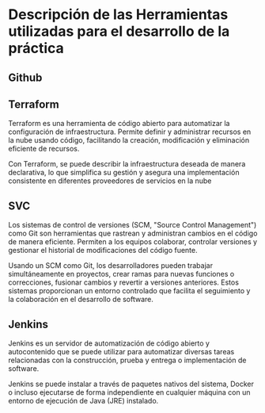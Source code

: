 # Descripción de las Herramientas utilizadas para el desarrollo de la práctica

## Github

## Terraform
Terraform es una herramienta de código abierto para automatizar la configuración de infraestructura. Permite definir y administrar recursos en la nube usando código, facilitando la creación, modificación y eliminación eficiente de recursos.

Con Terraform, se puede describir la infraestructura deseada de manera declarativa, lo que simplifica su gestión y asegura una implementación consistente en diferentes proveedores de servicios en la nube

## SVC
Los sistemas de control de versiones (SCM, "Source Control Management") como Git son herramientas que rastrean y administran cambios en el código de manera eficiente. Permiten a los equipos colaborar, controlar versiones y gestionar el historial de modificaciones del código fuente.

Usando un SCM como Git, los desarrolladores pueden trabajar simultáneamente en proyectos, crear ramas para nuevas funciones o correcciones, fusionar cambios y revertir a versiones anteriores. Estos sistemas proporcionan un entorno controlado que facilita el seguimiento y la colaboración en el desarrollo de software.

## Jenkins
Jenkins es un servidor de automatización de código abierto y autocontenido que se puede utilizar para automatizar diversas tareas relacionadas con la construcción, prueba y entrega o implementación de software.

Jenkins se puede instalar a través de paquetes nativos del sistema, Docker o incluso ejecutarse de forma independiente en cualquier máquina con un entorno de ejecución de Java (JRE) instalado.
